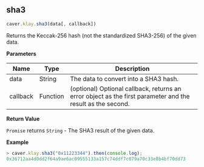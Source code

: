## sha3

```javascript
caver.klay.sha3(data[, callback])
```

Returns the Keccak-256 hash (not the standardized SHA3-256) of the given data.


**Parameters**

| Name | Type | Description |
| --- | --- | --- |
| data | String | The data to convert into a SHA3 hash. |
| callback | Function | (optional) Optional callback, returns an error object as the first parameter and the result as the second. |

**Return Value**

`Promise` returns `String` - The SHA3 result of the given data.

**Example**

```javascript
> caver.klay.sha3("0x11223344").then(console.log);
0x36712aa4d0dd2f64a9ae6ac09555133a157c74ddf7c079a70c33e8b4bf70dd73
```
